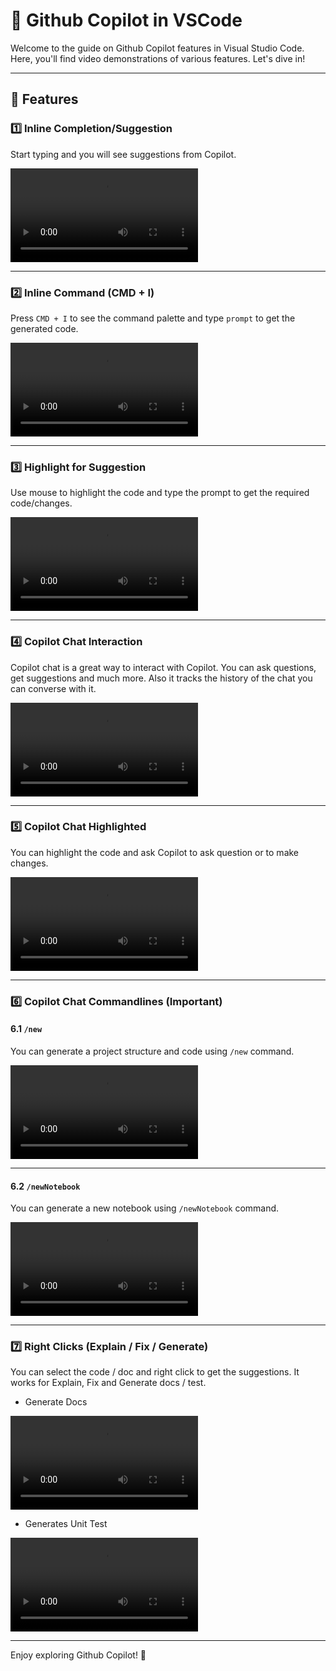 # 🚀 Github Copilot in VSCode

Welcome to the guide on Github Copilot features in Visual Studio Code. Here, you'll find video demonstrations of various features. Let's dive in!

---

## 🎯 Features

### 1️⃣ Inline Completion/Suggestion

Start typing and you will see suggestions from Copilot.

<video controls src="https://raw.githubusercontent.com/wickkiey/github-copilot-features/main/media/v1.mp4" title="Inline Completion"></video>

---

### 2️⃣ Inline Command (CMD + I)

Press `CMD + I` to see the command palette and type `prompt` to get the generated code.

<video controls src="https://raw.githubusercontent.com/wickkiey/github-copilot-features/main/media/v2.mp4" title="Inline Command"></video>

---

### 3️⃣ Highlight for Suggestion

Use mouse to highlight the code and type the prompt to get the required code/changes.

<video controls src="https://raw.githubusercontent.com/wickkiey/github-copilot-features/main/media/v3.mp4" title="Highlight for Suggestion"></video>

---

### 4️⃣ Copilot Chat Interaction

Copilot chat is a great way to interact with Copilot. You can ask questions, get suggestions and much more. Also it tracks the history of the chat you can converse with it.

<video controls src="https://raw.githubusercontent.com/wickkiey/github-copilot-features/main/media/v4.mp4" title="Copilot Chat Interaction"></video>

---

### 5️⃣ Copilot Chat Highlighted

You can highlight the code and ask Copilot to ask question or to make changes.

<video controls src="https://raw.githubusercontent.com/wickkiey/github-copilot-features/main/media/v5.mp4" title="Copilot Chat highlighted"></video>

---

### 6️⃣ Copilot Chat Commandlines (Important)

#### 6.1 `/new`

You can generate a project structure and code using `/new` command.

<video controls src="https://raw.githubusercontent.com/wickkiey/github-copilot-features/main/media/v61.mp4" title="Workspace /new"></video>

---

#### 6.2 `/newNotebook`

You can generate a new notebook using `/newNotebook` command.

<video controls src="https://raw.githubusercontent.com/wickkiey/github-copilot-features/main/media/v62.mp4" title="Workspace /newNotebook"></video>

---

### 7️⃣ Right Clicks (Explain / Fix / Generate)

You can select the code / doc and right click to get the suggestions.
It works for Explain, Fix and Generate docs / test.

* Generate Docs

<video controls src="https://raw.githubusercontent.com/wickkiey/github-copilot-features/main/media/v71.mp4" title="Right Clicks"></video>

* Generates Unit Test

<video controls src="https://raw.githubusercontent.com/wickkiey/github-copilot-features/main/media/v72.mp4" title="Right Clicks"></video>

---

Enjoy exploring Github Copilot! 🎉